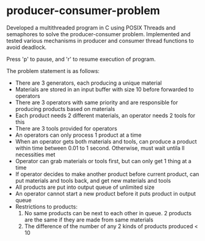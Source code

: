 # producer-consumer-problem
Developed a multithreaded program in C using POSIX Threads and semaphores to solve the producer-consumer problem. Implemented and tested various mechanisms in producer and consumer thread functions to avoid deadlock.

Press 'p' to pause, and 'r' to resume execution of program.

The problem statement is as follows:
- There are 3 generators, each producing a unique material
- Materials are stored in an input buffer with size 10 before forwarded to operators
- There are 3 operators with same priority and are responsible for producing products based on materials
- Each product needs 2 different materials, an operator needs 2 tools for this
- There are 3 tools provided for operators
- An operators can only process 1 product at a time
- When an operator gets both materials and tools, can produce a product within time between 0.01 to 1 second. Otherwise, must wait untila ll necessities met
- Operator can grab materials or tools first, but can only get 1 thing at a time
- If operator decides to make another product before current product, can put materials and tools back, and get new materials and tools
- All products are put into output queue of unlimited size
- An operator cannot start a new product before it puts product in output queue
- Restrictions to products:
  1) No same products can be next to each other in queue. 2 products are the same if they are made from same materials
  2) The difference of the number of any 2 kinds of products produced < 10
